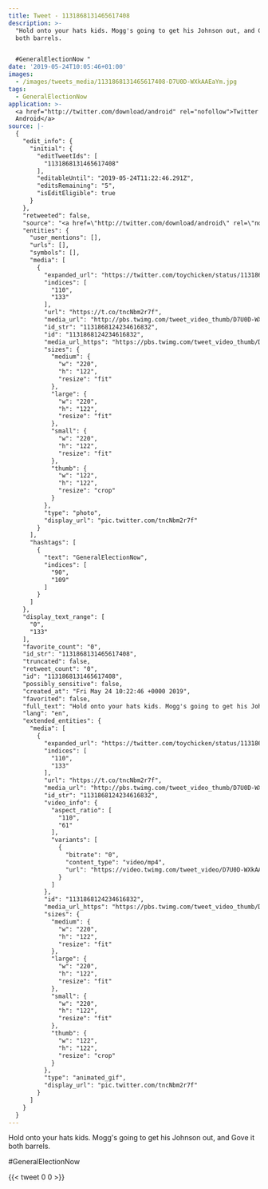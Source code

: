 ```yaml
---
title: Tweet - 1131868131465617408
description: >-
  "Hold onto your hats kids. Mogg's going to get his Johnson out, and Gove it
  both barrels.


  #GeneralElectionNow "
date: '2019-05-24T10:05:46+01:00'
images:
  - /images/tweets_media/1131868131465617408-D7U0D-WXkAAEaYm.jpg
tags:
  - GeneralElectionNow
application: >-
  <a href="http://twitter.com/download/android" rel="nofollow">Twitter for
  Android</a>
source: |-
  {
    "edit_info": {
      "initial": {
        "editTweetIds": [
          "1131868131465617408"
        ],
        "editableUntil": "2019-05-24T11:22:46.291Z",
        "editsRemaining": "5",
        "isEditEligible": true
      }
    },
    "retweeted": false,
    "source": "<a href=\"http://twitter.com/download/android\" rel=\"nofollow\">Twitter for Android</a>",
    "entities": {
      "user_mentions": [],
      "urls": [],
      "symbols": [],
      "media": [
        {
          "expanded_url": "https://twitter.com/toychicken/status/1131868131465617408/photo/1",
          "indices": [
            "110",
            "133"
          ],
          "url": "https://t.co/tncNbm2r7f",
          "media_url": "http://pbs.twimg.com/tweet_video_thumb/D7U0D-WXkAAEaYm.jpg",
          "id_str": "1131868124234616832",
          "id": "1131868124234616832",
          "media_url_https": "https://pbs.twimg.com/tweet_video_thumb/D7U0D-WXkAAEaYm.jpg",
          "sizes": {
            "medium": {
              "w": "220",
              "h": "122",
              "resize": "fit"
            },
            "large": {
              "w": "220",
              "h": "122",
              "resize": "fit"
            },
            "small": {
              "w": "220",
              "h": "122",
              "resize": "fit"
            },
            "thumb": {
              "w": "122",
              "h": "122",
              "resize": "crop"
            }
          },
          "type": "photo",
          "display_url": "pic.twitter.com/tncNbm2r7f"
        }
      ],
      "hashtags": [
        {
          "text": "GeneralElectionNow",
          "indices": [
            "90",
            "109"
          ]
        }
      ]
    },
    "display_text_range": [
      "0",
      "133"
    ],
    "favorite_count": "0",
    "id_str": "1131868131465617408",
    "truncated": false,
    "retweet_count": "0",
    "id": "1131868131465617408",
    "possibly_sensitive": false,
    "created_at": "Fri May 24 10:22:46 +0000 2019",
    "favorited": false,
    "full_text": "Hold onto your hats kids. Mogg's going to get his Johnson out, and Gove it both barrels.\n\n#GeneralElectionNow https://t.co/tncNbm2r7f",
    "lang": "en",
    "extended_entities": {
      "media": [
        {
          "expanded_url": "https://twitter.com/toychicken/status/1131868131465617408/photo/1",
          "indices": [
            "110",
            "133"
          ],
          "url": "https://t.co/tncNbm2r7f",
          "media_url": "http://pbs.twimg.com/tweet_video_thumb/D7U0D-WXkAAEaYm.jpg",
          "id_str": "1131868124234616832",
          "video_info": {
            "aspect_ratio": [
              "110",
              "61"
            ],
            "variants": [
              {
                "bitrate": "0",
                "content_type": "video/mp4",
                "url": "https://video.twimg.com/tweet_video/D7U0D-WXkAAEaYm.mp4"
              }
            ]
          },
          "id": "1131868124234616832",
          "media_url_https": "https://pbs.twimg.com/tweet_video_thumb/D7U0D-WXkAAEaYm.jpg",
          "sizes": {
            "medium": {
              "w": "220",
              "h": "122",
              "resize": "fit"
            },
            "large": {
              "w": "220",
              "h": "122",
              "resize": "fit"
            },
            "small": {
              "w": "220",
              "h": "122",
              "resize": "fit"
            },
            "thumb": {
              "w": "122",
              "h": "122",
              "resize": "crop"
            }
          },
          "type": "animated_gif",
          "display_url": "pic.twitter.com/tncNbm2r7f"
        }
      ]
    }
  }
---
```

Hold onto your hats kids. Mogg's going to get his Johnson out, and Gove it both barrels.

#GeneralElectionNow 
    
{{< tweet 0 0 >}}
    
